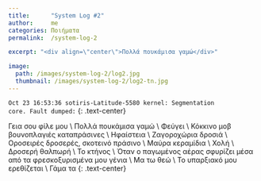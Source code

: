 ```yaml
---
title:      "System Log #2"
author:     me
categories: Ποιήματα
permalink:  /system-log-2

excerpt: "<div align=\"center\">Πολλά πουκάμισα γαμώ</div>"

image:
  path: /images/system-log-2/log2.jpg
  thumbnail: /images/system-log-2/log2-tn.jpg
---
```


<code>Oct 23 16:53:36 sotiris-Latitude-5580 kernel: Segmentation core. Fault dumped:</code>
{: .text-center}

Γεια σου φίλε μου \\
Πολλά πουκάμισα γαμώ \\
Φεύγει \\
Κόκκινο μοβ βουνοπλαγιές καταπράσινες \\
Ηφαίστεια \\
Ζαγοροχώρια δροσιά \\
Οροσειρές δροσερές, σκοτεινό πράσινο \\
Μαύρα κεραμίδια \\
Χολή \\
Δροσερή θαλπωρή \\
Το κτήνος \\
Όταν ο παγωμένος αέρας σφυρίζει μέσα από τα φρεσκοξυρισμένα μου γένια \\
Μα τω θεώ \\
Το υπαρξιακό μου ερεθίζεται \\
Γάμα τα
{: .text-center}
